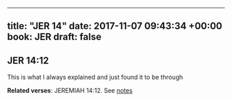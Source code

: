 
---
title: "JER 14"
date: 2017-11-07 09:43:34 +00:00
book: JER
draft: false
---

## JER 14:12

This is what I always explained and just found it to be through

**Related verses**: JEREMIAH 14:12. See [notes](https://my.bible.com/notes/2763138815710978786)

